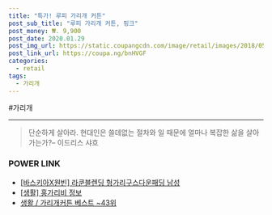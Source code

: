 ```yaml
--- 
title: "특가! 루피 가리개 커튼" 
post_sub_title: "루피 가리개 커튼, 핑크" 
post_money: ₩. 9,900 
post_date: 2020.01.29 
post_img_url: https://static.coupangcdn.com/image/retail/images/2018/05/24/11/1/c63b7569-6619-4278-9082-ae1b3c5f9329.jpg 
post_link_url: https://coupa.ng/bnHVGF 
categories: 
  - retail 
tags: 
  - 가리개 
--- 
```

  #가리개 
<hr> 

> 단순하게 살아라. 현대인은 쓸데없는 절차와 일 때문에 얼마나 복잡한 삶을 살아가는가?– 이드리스 샤흐 


### POWER LINK

* <a href="https://blog.naver.com/fasyy4321/221790507218" target="_blank">[바스키아X원빈] 라쿤블렌딩 헝가리구스다운패딩 남성</a>
* <a href="https://blog.naver.com/sakai111/221762754731" target="_blank"> [생활] 홍가리비 정보 </a>
* <a href="https://blog.naver.com/santokki14/221786668970" target="_blank">생활 / 가리개커튼 베스트 ~43위</a>
